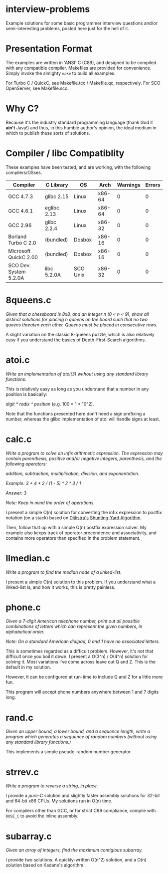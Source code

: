 interview-problems
==================

Example solutions for some basic programmer interview questions and/or
semi-interesting problems, posted here just for the hell of it.

Presentation Format
===================

The examples are written in 'ANSI' C (C89), and designed to be compiled
with any compatible compiler. Makefiles are provided for convenience.
Simply invoke the almighty ``make`` to build all examples.

For Turbo C / QuickC, see Makefile.tcc / Makefile.qc, respectively.
For SCO OpenServer, see Makefile.sco.

Why C?
======

Because it's the industry standard programming language (thank God it
**ain't** Java!) and thus, in this humble author's opinion, the ideal
medium in which to publish these sorts of solutions.

Compiler / libc Compatiblity
=====================

These examples have been tested, and are working, with the following
compilers/OSses.

| Compiler               | C Library   | OS       | Arch    | Warnings | Errors |
| ---------------------- | ----------- | -------- | --------| -------- | ------ |
| GCC 4.7.3              | glibc 2.15  | Linux    | x86-64  |    0     |   0    |
| GCC 4.6.1              | eglibc 2.13 | Linux    | x86-64  |    0     |   0    |
| GCC 2.96               | glibc 2.2.4 | Linux    | x86-32  |    0     |   0    |
| Borland Turbo C 2.0    | (bundled)   | Dosbox   | x86-16  |    0     |   0    |
| Microsoft QuickC 2.00  | (bundled)   | Dosbox   | x86-16  |    0     |   0    |
| SCO Dev. System 5.2.0A | libc 5.2.0A | SCO Unix | x86-32  |    0     |   0    |

8queens.c
=========

_Given that a chessboard is 8x8, and an integer n (0 < n < 9),
show all distinct solutions for placing n queens on the board such
that no two queens threaten each other. Queens must be placed in
consecutive rows._

A slight variation on the classic 8-queens puzzle, which is also
relatively easy if you understand the basics of Depth-First-Search
algorithms.

atoi.c
======

_Write an implementation of atoi(3) without using any standard library
functions._

This is relatively easy as long as you understand that a number in any
position is basically:

_digit * radix ^ position_ (e.g. 100 = 1 * 10^2).

Note that the functions presented here don't heed a sign prefixing a
number, whereas the glibc implementation of atoi will handle signs at
least.

calc.c
======

_Write a program to solve an infix arithmetic expression. The expression
may contain parenthesis, positive and/or negative integers, parenthesis,
and the following operators:_

_addition, subtraction, multiplication, division, and exponentation._

_Example: 3 + 4 * 2 / (1 - 5) ^ 2 ^ 3 / 1_

_Answer: 3_

_Note: Keep in mind the order of operations._

I present a simple O(n) solution for converting the infix expression to
postfix notation (on a stack) based on
[Dijkstra's Shunting-Yard Algorithm](http://en.wikipedia.org/wiki/Shunting-yard_algorithm).

Then, follow that up with a simple O(n) postfix expression solver.
My example also keeps track of operator precendence and associativity,
and contains more operators than specified in the problem statement.

llmedian.c
==========

_Write a program to find the median node of a linked-list._

I present a simple O(n) solution to this problem. If you understand what
a linked-list is, and how it works, this is pretty painless.

phone.c
=============

_Given a 7-digit American telephone number, print out all possible
combinations of letters which can represent the given numbers, in
alphabetical order._

_Note: On a standard American dialpad, 0 and 1 have no associated
letters._

This is sometimes regarded as a difficult problem. However, it's not that
difficult once you boil it down. I present a O(3^n) / O(4^n) solution
for solving it. Most variations I've come across leave out Q and Z. This
is the default in my solution.

However, it can be configured at run-time to include Q and Z for a little
more fun.

This program will accept phone numbers anywhere between 1 and 7 digits
long.

rand.c
======

_Given an upper bound, a lower bound, and a sequence length, write a
program which generates a sequence of random numbers (without using any
standard library functions.)_

This implements a simple pseudo-random number generator.

strrev.c
========

_Write a program to reverse a string, in place._

I provide a *pure-C* solution and slightly faster assembly solutions for
32-bit and 64-bit x86 CPUs. My solutions run in O(n) time.

For compilers other than GCC, or for strict C89 compliance, compile with
``-DUSE_C`` to avoid the inline assembly.

subarray.c
==========

_Given an array of integers, find the maximum contigious subarray._

I provide two solutions. A quickly-written O(n^2) solution, and a O(n)
solution based on Kadane's algorithm.

